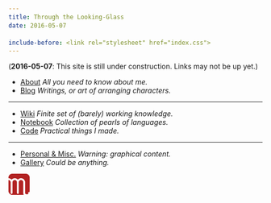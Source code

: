 ```yaml
---
title: Through the Looking-Glass
date: 2016-05-07

include-before: <link rel="stylesheet" href="index.css">
---
```


(**2016-05-07**:
This site is still under construction. Links may not be up yet.)



* [About](http://mort.ninja/) *All you need to know about me.*
* [Blog](//blog.soimort.org/) *Writings, or art of arranging characters.*

***

* [Wiki](//wiki.soimort.org/) *Finite set of (barely) working knowledge.*
* [Notebook](//babel.soimort.org/) *Collection of pearls of languages.*
* [Code](//code.soimort.org/) *Practical things I made.*

***

* [Personal & Misc.](/personal) *Warning: graphical content.*
* [Gallery](/gallery) *Could be anything.*



<aside id="soimort-links">
<a title="Feed" href="https://www.soimort.org/atom.xml">
<i class="fa fa-rss-square" aria-hidden="true"></i></a>
<a title="GitHub" href="https://github.com/soimort" rel="nofollow">
<i class="fa fa-github-square" aria-hidden="true"></i></a>
<a title="Home" href="https://www.soimort.org/" id="soimort">
<img src="/favicon.png" width="42px"></a>
<a title="Twitter" href="https://twitter.com/soimort" rel="nofollow">
<i class="fa fa-twitter-square" aria-hidden="true"></i></a>
<a title="Email" href="#" onclick="window.open(atob('bWFpbHRvOg==') +
'soi' + atob('QA==') + 'mort.ninja')">
<i class="fa fa-envelope-square" aria-hidden="true"></i></a>
</aside>
